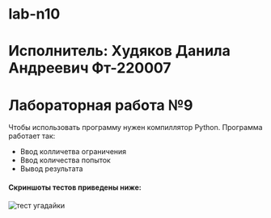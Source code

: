 # lab-n10
# Исполнитель: Худяков Данила Андреевич Фт-220007
# Лабораторная работа №9
Чтобы использовать программу нужен компиллятор Python. Программа работает так:

- Ввод колличетва ограничения
- Ввод количества попыток
- Вывод результата

#### Скриншоты тестов приведены ниже:
![тест угадайки](https://github.com/xXady/lab-n10/assets/102038515/5725dea7-50bb-4a58-8f52-086dfb92002c)
